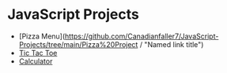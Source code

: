 # JavaScript Projects
 
 * [Pizza Menu](https://github.com/Canadianfaller7/JavaScript-Projects/tree/main/Pizza%20Project / "Named link title")
 * [Tic Tac Toe](https://github.com/Canadianfaller7/JavaScript-Projects/tree/main/Tic%20Tac%20Toe%20Project/ "Named link title")
 * [Calculator](https://github.com/Canadianfaller7/JavaScript-Projects/tree/main/Calculator%20app/ "Named link title")
 
